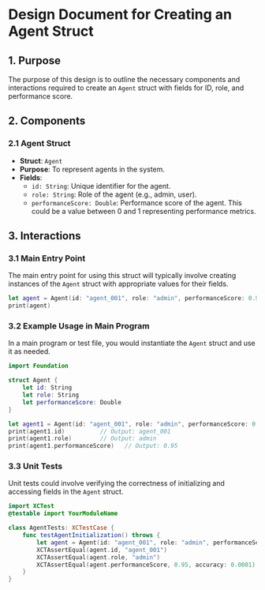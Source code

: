 # Design Document for Creating an Agent Struct

## 1. Purpose
The purpose of this design is to outline the necessary components and interactions required to create an `Agent` struct with fields for ID, role, and performance score.

## 2. Components
### 2.1 Agent Struct
- **Struct**: `Agent`
- **Purpose**: To represent agents in the system.
- **Fields**: 
  - `id: String`: Unique identifier for the agent.
  - `role: String`: Role of the agent (e.g., admin, user).
  - `performanceScore: Double`: Performance score of the agent. This could be a value between 0 and 1 representing performance metrics.

## 3. Interactions
### 3.1 Main Entry Point
The main entry point for using this struct will typically involve creating instances of the `Agent` struct with appropriate values for their fields.
```swift
let agent = Agent(id: "agent_001", role: "admin", performanceScore: 0.95)
print(agent)
```
### 3.2 Example Usage in Main Program
In a main program or test file, you would instantiate the `Agent` struct and use it as needed.
```swift
import Foundation

struct Agent {
    let id: String
    let role: String
    let performanceScore: Double
}

let agent1 = Agent(id: "agent_001", role: "admin", performanceScore: 0.95)
print(agent1.id)          // Output: agent_001
print(agent1.role)        // Output: admin
print(agent1.performanceScore)   // Output: 0.95
```
### 3.3 Unit Tests
Unit tests could involve verifying the correctness of initializing and accessing fields in the `Agent` struct.
```swift
import XCTest
@testable import YourModuleName

class AgentTests: XCTestCase {
    func testAgentInitialization() throws {
        let agent = Agent(id: "agent_001", role: "admin", performanceScore: 0.95)
        XCTAssertEqual(agent.id, "agent_001")
        XCTAssertEqual(agent.role, "admin")
        XCTAssertEqual(agent.performanceScore, 0.95, accuracy: 0.0001)
    }
}
```